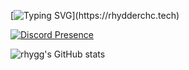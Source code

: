 [![Typing SVG](https://readme-typing-svg.herokuapp.com/?lines=It's+Rhy+or+is+it+not?)](https://rhydderchc.tech)

[![Discord Presence](https://lanyard-profile-readme.vercel.app/api/749936830098571335?bg=5865F2&idleMessage=probably%20sleeping&hideBadges=true&borderRadius=30px)](https://discord.com/users/749936830098571335)

![rhygg's GitHub stats](https://github-readme-stats.vercel.app/api?username=rhygg&show_icons=true&theme=dracula)


